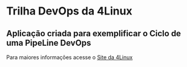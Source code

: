 # Trilha DevOps da 4Linux

<!-- Altere a Flag abaixo com sua URL do seu usuário do Github -->
<!--
![Pipeline Status](https://github.com/brito101/DevOpsLab-HelloWorld/actions/workflows/pipeline.yml/badge.svg) 
-->

## Aplicação criada para exemplificar o Ciclo de uma PipeLine DevOps


Para maiores informações acesse o [Site da 4Linux](https://www.4linux.com.br/cursos/devops)
